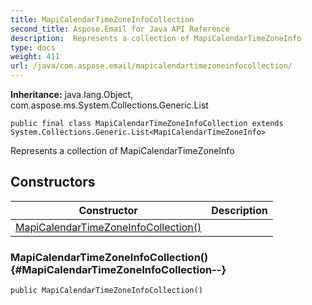 ```yaml
---
title: MapiCalendarTimeZoneInfoCollection
second_title: Aspose.Email for Java API Reference
description:  Represents a collection of MapiCalendarTimeZoneInfo
type: docs
weight: 411
url: /java/com.aspose.email/mapicalendartimezoneinfocollection/
---
```

**Inheritance:**
java.lang.Object, com.aspose.ms.System.Collections.Generic.List
```
public final class MapiCalendarTimeZoneInfoCollection extends System.Collections.Generic.List<MapiCalendarTimeZoneInfo>
```

Represents a collection of MapiCalendarTimeZoneInfo
## Constructors

| Constructor | Description |
| --- | --- |
| [MapiCalendarTimeZoneInfoCollection()](#MapiCalendarTimeZoneInfoCollection--) |  |
### MapiCalendarTimeZoneInfoCollection() {#MapiCalendarTimeZoneInfoCollection--}
```
public MapiCalendarTimeZoneInfoCollection()
```


